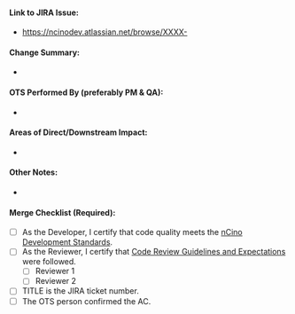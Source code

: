 #### Link to JIRA Issue:

- https://ncinodev.atlassian.net/browse/XXXX-

#### Change Summary:

- 

#### OTS Performed By (preferably PM & QA):

- 

#### Areas of Direct/Downstream Impact:

- 

#### Other Notes:

- 

#### Merge Checklist (Required):

- [ ] As the Developer, I certify that code quality meets the [nCino Development Standards](https://github.com/ncino/ncino-development-guide).
- [ ] As the Reviewer, I certify that [Code Review Guidelines and Expectations](https://ncinodev.atlassian.net/wiki/spaces/DEV/pages/108495609/Code+Review+Guidelines+and+Expectations) were followed.
  - [ ] Reviewer 1
  - [ ] Reviewer 2
- [ ] TITLE is the JIRA ticket number.
- [ ] The OTS person confirmed the AC.